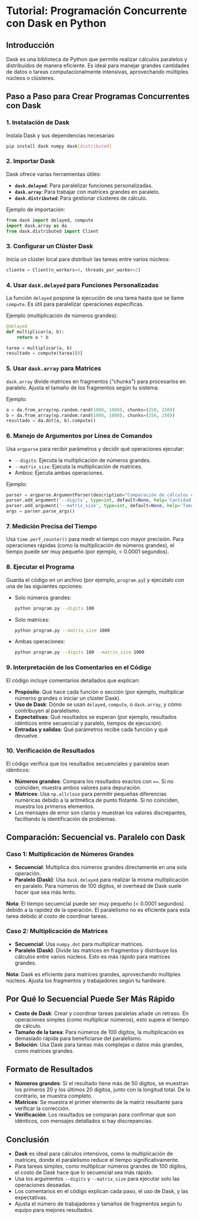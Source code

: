 # Tutorial: Programación Concurrente con Dask en Python

## Introducción
Dask es una biblioteca de Python que permite realizar cálculos paralelos y distribuidos de manera eficiente. Es ideal para manejar grandes cantidades de datos o tareas computacionalmente intensivas, aprovechando múltiples núcleos o clústeres.

## Paso a Paso para Crear Programas Concurrentes con Dask

### 1. **Instalación de Dask**
Instala Dask y sus dependencias necesarias:
```bash
pip install dask numpy dask[distributed]
```

### 2. **Importar Dask**
Dask ofrece varias herramientas útiles:
- **`dask.delayed`**: Para paralelizar funciones personalizadas.
- **`dask.array`**: Para trabajar con matrices grandes en paralelo.
- **`dask.distributed`**: Para gestionar clústeres de cálculo.

Ejemplo de importación:
```python
from dask import delayed, compute
import dask.array as da
from dask.distributed import Client
```

### 3. **Configurar un Clúster Dask**
Inicia un clúster local para distribuir las tareas entre varios núcleos:
```python
cliente = Client(n_workers=4, threads_per_worker=2)
```

### 4. **Usar `dask.delayed` para Funciones Personalizadas**
La función `delayed` pospone la ejecución de una tarea hasta que se llame `compute`. Es útil para paralelizar operaciones específicas.

Ejemplo (multiplicación de números grandes):
```python
@delayed
def multiplicar(a, b):
    return a * b

tarea = multiplicar(a, b)
resultado = compute(tarea)[0]
```

### 5. **Usar `dask.array` para Matrices**
`dask.array` divide matrices en fragmentos ("chunks") para procesarlos en paralelo. Ajusta el tamaño de los fragmentos según tu sistema.

Ejemplo:
```python
a = da.from_array(np.random.rand(1000, 1000), chunks=(250, 250))
b = da.from_array(np.random.rand(1000, 1000), chunks=(250, 250))
resultado = da.dot(a, b).compute()
```

### 6. **Manejo de Argumentos por Línea de Comandos**
Usa `argparse` para recibir parámetros y decidir qué operaciones ejecutar:
- `--digits`: Ejecuta la multiplicación de números grandes.
- `--matrix_size`: Ejecuta la multiplicación de matrices.
- Ambos: Ejecuta ambas operaciones.

Ejemplo:
```python
parser = argparse.ArgumentParser(description="Comparación de cálculos con Dask")
parser.add_argument('--digits', type=int, default=None, help='Cantidad de dígitos')
parser.add_argument('--matrix_size', type=int, default=None, help='Tamaño de matriz')
args = parser.parse_args()
```

### 7. **Medición Precisa del Tiempo**
Usa `time.perf_counter()` para medir el tiempo con mayor precisión. Para operaciones rápidas (como la multiplicación de números grandes), el tiempo puede ser muy pequeño (por ejemplo, < 0.0001 segundos).

### 8. **Ejecutar el Programa**
Guarda el código en un archivo (por ejemplo, `program.py`) y ejecútalo con una de las siguientes opciones:
- Solo números grandes:
  ```bash
  python program.py --digits 100
  ```
- Solo matrices:
  ```bash
  python program.py --matrix_size 1000
  ```
- Ambas operaciones:
  ```bash
  python program.py --digits 100 --matrix_size 1000
  ```

### 9. **Interpretación de los Comentarios en el Código**
El código incluye comentarios detallados que explican:
- **Propósito**: Qué hace cada función o sección (por ejemplo, multiplicar números grandes o iniciar un clúster Dask).
- **Uso de Dask**: Dónde se usan `delayed`, `compute`, o `dask.array`, y cómo contribuyen al paralelismo.
- **Expectativas**: Qué resultados se esperan (por ejemplo, resultados idénticos entre secuencial y paralelo, tiempos de ejecución).
- **Entradas y salidas**: Qué parámetros recibe cada función y qué devuelve.

### 10. **Verificación de Resultados**
El código verifica que los resultados secuenciales y paralelos sean idénticos:
- **Números grandes**: Compara los resultados exactos con `==`. Si no coinciden, muestra ambos valores para depuración.
- **Matrices**: Usa `np.allclose` para permitir pequeñas diferencias numéricas debido a la aritmética de punto flotante. Si no coinciden, muestra los primeros elementos.
- Los mensajes de error son claros y muestran los valores discrepantes, facilitando la identificación de problemas.

## Comparación: Secuencial vs. Paralelo con Dask

### Caso 1: Multiplicación de Números Grandes
- **Secuencial**: Multiplica dos números grandes directamente en una sola operación.
- **Paralelo (Dask)**: Usa `dask.delayed` para realizar la misma multiplicación en paralelo. Para números de 100 dígitos, el overhead de Dask suele hacer que sea más lento.

**Nota**: El tiempo secuencial puede ser muy pequeño (< 0.0001 segundos) debido a la rapidez de la operación. El paralelismo no es eficiente para esta tarea debido al costo de coordinar tareas.

### Caso 2: Multiplicación de Matrices
- **Secuencial**: Usa `numpy.dot` para multiplicar matrices.
- **Paralelo (Dask)**: Divide las matrices en fragmentos y distribuye los cálculos entre varios núcleos. Esto es más rápido para matrices grandes.

**Nota**: Dask es eficiente para matrices grandes, aprovechando múltiples núcleos. Ajusta los fragmentos y trabajadores según tu hardware.

## Por Qué lo Secuencial Puede Ser Más Rápido
- **Costo de Dask**: Crear y coordinar tareas paralelas añade un retraso. En operaciones simples (como multiplicar números), esto supera el tiempo de cálculo.
- **Tamaño de la tarea**: Para números de 100 dígitos, la multiplicación es demasiado rápida para beneficiarse del paralelismo.
- **Solución**: Usa Dask para tareas más complejas o datos más grandes, como matrices grandes.

## Formato de Resultados
- **Números grandes**: Si el resultado tiene más de 50 dígitos, se muestran los primeros 20 y los últimos 20 dígitos, junto con la longitud total. De lo contrario, se muestra completo.
- **Matrices**: Se muestra el primer elemento de la matriz resultante para verificar la corrección.
- **Verificación**: Los resultados se comparan para confirmar que son idénticos, con mensajes detallados si hay discrepancias.

## Conclusión
- **Dask** es ideal para cálculos intensivos, como la multiplicación de matrices, donde el paralelismo reduce el tiempo significativamente.
- Para tareas simples, como multiplicar números grandes de 100 dígitos, el costo de Dask hace que lo secuencial sea más rápido.
- Usa los argumentos `--digits` y `--matrix_size` para ejecutar solo las operaciones deseadas.
- Los comentarios en el código explican cada paso, el uso de Dask, y las expectativas.
- Ajusta el número de trabajadores y tamaños de fragmentos según tu equipo para mejores resultados.
